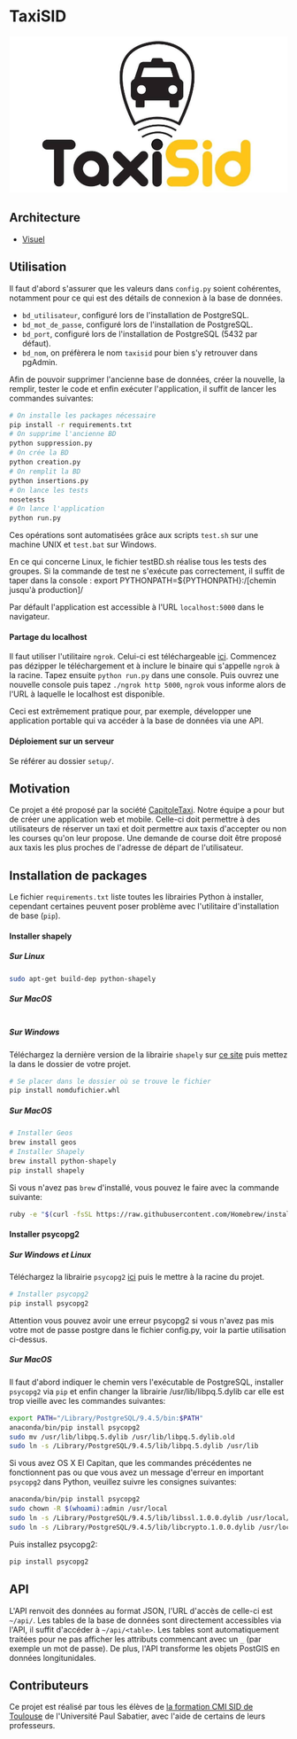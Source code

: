 # TaxiSID

![Logo](app/static/img/taxisid.jpg)

## Architecture

- [Visuel](doc/architecture.png)

## Utilisation

Il faut d'abord s'assurer que les valeurs dans ``config.py`` soient cohérentes, notamment pour ce qui est des détails de connexion à la base de données.

- ``bd_utilisateur``, configuré lors de l'installation de PostgreSQL.
- ``bd_mot_de_passe``, configuré lors de l'installation de PostgreSQL.
- ``bd_port``, configuré lors de l'installation de PostgreSQL (5432 par défaut).
- ``bd_nom``, on préfèrera le nom ``taxisid`` pour bien s'y retrouver dans pgAdmin.

Afin de pouvoir supprimer l'ancienne base de données, créer la nouvelle, la remplir, tester le code et enfin exécuter l'application, il suffit de lancer les commandes suivantes:

```sh
# On installe les packages nécessaire
pip install -r requirements.txt
# On supprime l'ancienne BD
python suppression.py
# On crée la BD
python creation.py
# On remplit la BD
python insertions.py
# On lance les tests
nosetests
# On lance l'application
python run.py
```

Ces opérations sont automatisées grâce aux scripts ``test.sh`` sur une machine UNIX et ``test.bat`` sur Windows.

En ce qui concerne Linux, le fichier testBD.sh réalise tous les tests des groupes. Si la commande de test ne s'exécute pas correctement, il suffit de taper dans la console : export PYTHONPATH=${PYTHONPATH}:/[chemin jusqu'à production]/

Par défault l'application est accessible à l'URL ``localhost:5000`` dans le navigateur.

#### Partage du localhost

Il faut utiliser l'utilitaire ``ngrok``. Celui-ci est téléchargeable [ici](https://ngrok.com/download). Commencez pas dézipper le téléchargement et à inclure le binaire qui s'appelle ``ngrok`` à la racine. Tapez ensuite ``python run.py`` dans une console. Puis ouvrez une nouvelle console puis tapez ``./ngrok http 5000``, ``ngrok`` vous informe alors de l'URL à laquelle le localhost est disponible.

Ceci est extrêmement pratique pour, par exemple, développer une application portable qui va accéder à la base de données via une API.

#### Déploiement sur un serveur

Se référer au dossier ``setup/``.

## Motivation

Ce projet a été proposé par la société [CapitoleTaxi](http://www.capitole-taxi.com/reserver-un-taxi-toulouse-midi-pyrenees-50.html). Notre équipe a pour but de créer une application web et mobile. Celle-ci doit permettre à des utilisateurs de réserver un taxi et doit permettre aux taxis d'accepter ou non les courses qu'on leur propose. Une demande de course doit être proposé aux taxis les plus proches de l'adresse de départ de l'utilisateur.

## Installation de packages

Le fichier ``requirements.txt`` liste toutes les librairies Python à installer, cependant certaines peuvent poser problème avec l'utilitaire d'installation de base (``pip``).

#### Installer shapely

##### Sur Linux

```sh
sudo apt-get build-dep python-shapely
```

##### Sur MacOS

```sh

```

##### Sur Windows
  
Téléchargez la dernière version de la librairie ``shapely`` sur [ce site](http://www.lfd.uci.edu/~gohlke/pythonlibs/#shapely) puis mettez la dans le dossier de votre projet.

```sh
# Se placer dans le dossier où se trouve le fichier
pip install nomdufichier.whl
```

##### Sur MacOS

```sh
# Installer Geos
brew install geos
# Installer Shapely
brew install python-shapely
pip install shapely
```

Si vous n'avez pas ``brew`` d'installé, vous pouvez le faire avec la commande suivante:

```sh
ruby -e "$(curl -fsSL https://raw.githubusercontent.com/Homebrew/install/master/install)"
```

#### Installer psycopg2

##### Sur Windows et Linux

Téléchargez la librairie ``psycopg2`` [ici](http://www.lfd.uci.edu/~gohlke/pythonlibs/#psycopg) puis le mettre à la racine du projet.

```sh
# Installer psycopg2
pip install psycopg2
```

Attention vous pouvez avoir une erreur psycopg2 si vous n'avez pas mis votre mot de passe postgre dans le fichier config.py, voir la partie utilisation ci-dessus.

##### Sur MacOS

Il faut d'abord indiquer le chemin vers l'exécutable de PostgreSQL, installer ``psycopg2`` via ``pip`` et enfin changer la librairie /usr/lib/libpq.5.dylib car elle est trop vieille avec les commandes suivantes:

```sh
export PATH="/Library/PostgreSQL/9.4.5/bin:$PATH"
anaconda/bin/pip install psycopg2
sudo mv /usr/lib/libpq.5.dylib /usr/lib/libpq.5.dylib.old
sudo ln -s /Library/PostgreSQL/9.4.5/lib/libpq.5.dylib /usr/lib
```

Si vous avez OS X El Capitan, que les commandes précédentes ne fonctionnent pas ou que vous avez un message d'erreur en important ``psycopg2`` dans Python, veuillez suivre les consignes suivantes:

```sh
anaconda/bin/pip install psycopg2
sudo chown -R $(whoami):admin /usr/local
sudo ln -s /Library/PostgreSQL/9.4.5/lib/libssl.1.0.0.dylib /usr/local/lib/
sudo ln -s /Library/PostgreSQL/9.4.5/lib/libcrypto.1.0.0.dylib /usr/local/lib/
```

Puis installez psycopg2:

```sh
pip install psycopg2
```

## API

L'API renvoit des données au format JSON, l'URL d'accès de celle-ci est ``~/api/``. Les tables de la base de données sont directement accessibles via l'API, il suffit d'accéder à ``~/api/<table>``. Les tables sont automatiquement traitées pour ne pas afficher les attributs commencant avec un ``_`` (par exemple un mot de passe). De plus, l'API transforme les objets PostGIS en données longitunidales.


## Contributeurs

Ce projet est réalisé par tous les élèves de [la formation CMI SID de Toulouse](https://cmisid.univ-tlse3.fr/) de l'Université Paul Sabatier, avec l'aide de certains de leurs professeurs.
